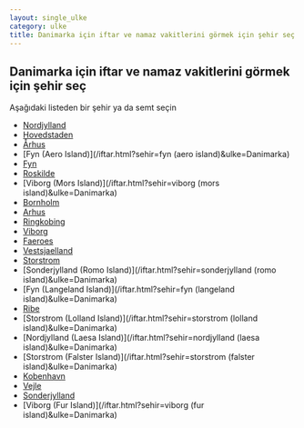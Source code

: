 ```yaml
---
layout: single_ulke
category: ulke
title: Danimarka için iftar ve namaz vakitlerini görmek için şehir seç
---
```



## Danimarka için iftar ve namaz vakitlerini görmek için şehir seç

Aşağıdaki listeden bir şehir ya da semt seçin


* [Nordjylland](/iftar.html?sehir=nordjylland&ulke=Danimarka)
* [Hovedstaden](/iftar.html?sehir=hovedstaden&ulke=Danimarka)
* [Århus](/iftar.html?sehir=århus&ulke=Danimarka)
* [Fyn (Aero Island)](/iftar.html?sehir=fyn (aero island)&ulke=Danimarka)
* [Fyn](/iftar.html?sehir=fyn&ulke=Danimarka)
* [Roskilde](/iftar.html?sehir=roskilde&ulke=Danimarka)
* [Viborg (Mors Island)](/iftar.html?sehir=viborg (mors island)&ulke=Danimarka)
* [Bornholm](/iftar.html?sehir=bornholm&ulke=Danimarka)
* [Arhus](/iftar.html?sehir=arhus&ulke=Danimarka)
* [Ringkobing](/iftar.html?sehir=ringkobing&ulke=Danimarka)
* [Viborg](/iftar.html?sehir=viborg&ulke=Danimarka)
* [Faeroes](/iftar.html?sehir=faeroes&ulke=Danimarka)
* [Vestsjaelland](/iftar.html?sehir=vestsjaelland&ulke=Danimarka)
* [Storstrom](/iftar.html?sehir=storstrom&ulke=Danimarka)
* [Sonderjylland (Romo Island)](/iftar.html?sehir=sonderjylland (romo island)&ulke=Danimarka)
* [Fyn (Langeland Island)](/iftar.html?sehir=fyn (langeland island)&ulke=Danimarka)
* [Ribe](/iftar.html?sehir=ribe&ulke=Danimarka)
* [Storstrom (Lolland Island)](/iftar.html?sehir=storstrom (lolland island)&ulke=Danimarka)
* [Nordjylland (Laesa Island)](/iftar.html?sehir=nordjylland (laesa island)&ulke=Danimarka)
* [Storstrom (Falster Island)](/iftar.html?sehir=storstrom (falster island)&ulke=Danimarka)
* [Kobenhavn](/iftar.html?sehir=kobenhavn&ulke=Danimarka)
* [Vejle](/iftar.html?sehir=vejle&ulke=Danimarka)
* [Sonderjylland](/iftar.html?sehir=sonderjylland&ulke=Danimarka)
* [Viborg (Fur Island)](/iftar.html?sehir=viborg (fur island)&ulke=Danimarka)
